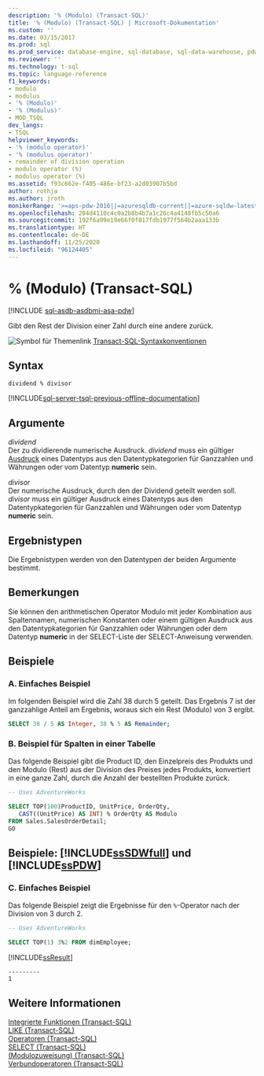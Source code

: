 ```yaml
---
description: '% (Modulo) (Transact-SQL)'
title: '% (Modulo) (Transact-SQL) | Microsoft-Dokumentation'
ms.custom: ''
ms.date: 03/15/2017
ms.prod: sql
ms.prod_service: database-engine, sql-database, sql-data-warehouse, pdw
ms.reviewer: ''
ms.technology: t-sql
ms.topic: language-reference
f1_keywords:
- modulo
- modulus
- '% (Modulo)'
- '% (Modulus)'
- MOD_TSQL
dev_langs:
- TSQL
helpviewer_keywords:
- '% (modulo operator)'
- '% (modulus operator)'
- remainder of division operation
- modulo operator (%)
- modulus operator (%)
ms.assetid: f93c662e-f405-486e-bf23-a2d03907b5bd
author: rothja
ms.author: jroth
monikerRange: '>=aps-pdw-2016||=azuresqldb-current||=azure-sqldw-latest||>=sql-server-2016||=sqlallproducts-allversions||>=sql-server-linux-2017||=azuresqldb-mi-current'
ms.openlocfilehash: 284d4110c4c0a2b8b4b7a1c26c4a4148fb5c50a6
ms.sourcegitcommit: 192f6a99e19e66f0f817fdb1977f564b2aaa133b
ms.translationtype: HT
ms.contentlocale: de-DE
ms.lasthandoff: 11/25/2020
ms.locfileid: "96124405"
---
```

# <a name="-modulus-transact-sql"></a>% (Modulo) (Transact-SQL)
[!INCLUDE [sql-asdb-asdbmi-asa-pdw](../../includes/applies-to-version/sql-asdb-asdbmi-asa-pdw.md)]

  Gibt den Rest der Division einer Zahl durch eine andere zurück.  
  
 ![Symbol für Themenlink](../../database-engine/configure-windows/media/topic-link.gif "Symbol für Themenlink") [Transact-SQL-Syntaxkonventionen](../../t-sql/language-elements/transact-sql-syntax-conventions-transact-sql.md)  
  
## <a name="syntax"></a>Syntax  
  
```syntaxsql  
dividend % divisor  
```  
  
[!INCLUDE[sql-server-tsql-previous-offline-documentation](../../includes/sql-server-tsql-previous-offline-documentation.md)]

## <a name="arguments"></a>Argumente
 *dividend*  
 Der zu dividierende numerische Ausdruck. *dividend* muss ein gültiger [Ausdruck](../../t-sql/language-elements/expressions-transact-sql.md) eines Datentyps aus den Datentypkategorien für Ganzzahlen und Währungen oder vom Datentyp **numeric** sein.  
  
 *divisor*  
 Der numerische Ausdruck, durch den der Dividend geteilt werden soll. *divisor* muss ein gültiger Ausdruck eines Datentyps aus den Datentypkategorien für Ganzzahlen und Währungen oder vom Datentyp **numeric** sein.  
  
## <a name="result-types"></a>Ergebnistypen  
 Die Ergebnistypen werden von den Datentypen der beiden Argumente bestimmt.  
  
## <a name="remarks"></a>Bemerkungen  
 Sie können den arithmetischen Operator Modulo mit jeder Kombination aus Spaltennamen, numerischen Konstanten oder einem gültigen Ausdruck aus den Datentypkategorien für Ganzzahlen oder Währungen oder dem Datentyp **numeric** in der SELECT-Liste der SELECT-Anweisung verwenden.  
  
## <a name="examples"></a>Beispiele  
  
### <a name="a-simple-example"></a>A. Einfaches Beispiel  
 Im folgenden Beispiel wird die Zahl 38 durch 5 geteilt. Das Ergebnis 7 ist der ganzzahlige Anteil am Ergebnis, woraus sich ein Rest (Modulo) von 3 ergibt.  
  
```sql  
SELECT 38 / 5 AS Integer, 38 % 5 AS Remainder;
```  
  
### <a name="b-example-using-columns-in-a-table"></a>B. Beispiel für Spalten in einer Tabelle  
 Das folgende Beispiel gibt die Product ID, den Einzelpreis des Produkts und den Modulo (Rest) aus der Division des Preises jedes Produkts, konvertiert in eine ganze Zahl, durch die Anzahl der bestellten Produkte zurück.  
  
```sql  
-- Uses AdventureWorks  
  
SELECT TOP(100)ProductID, UnitPrice, OrderQty,  
   CAST((UnitPrice) AS INT) % OrderQty AS Modulo  
FROM Sales.SalesOrderDetail;  
GO  
```  
  
## <a name="examples-sssdwfull-and-sspdw"></a>Beispiele: [!INCLUDE[ssSDWfull](../../includes/sssdwfull-md.md)] und [!INCLUDE[ssPDW](../../includes/sspdw-md.md)]  
  
### <a name="c-simple-example"></a>C. Einfaches Beispiel  
 Das folgende Beispiel zeigt die Ergebnisse für den `%`-Operator nach der Division von 3 durch 2.  
  
```sql  
-- Uses AdventureWorks  
  
SELECT TOP(1) 3%2 FROM dimEmployee;  
```  
  
 [!INCLUDE[ssResult](../../includes/ssresult-md.md)]  
  
```  
---------   
1         
```  
  
## <a name="see-also"></a>Weitere Informationen  
 [Integrierte Funktionen &#40;Transact-SQL&#41;](~/t-sql/functions/functions.md)   
 [LIKE &#40;Transact-SQL&#41;](../../t-sql/language-elements/like-transact-sql.md)   
 [Operatoren &#40;Transact-SQL&#41;](../../t-sql/language-elements/operators-transact-sql.md)   
 [SELECT &#40;Transact-SQL&#41;](../../t-sql/queries/select-transact-sql.md)   
 [&#40;Modulozuweisung&#41; &#40;Transact-SQL&#41;](../../t-sql/language-elements/modulo-equals-transact-sql.md)   
 [Verbundoperatoren &#40;Transact-SQL&#41;](../../t-sql/language-elements/compound-operators-transact-sql.md)  
  
  


